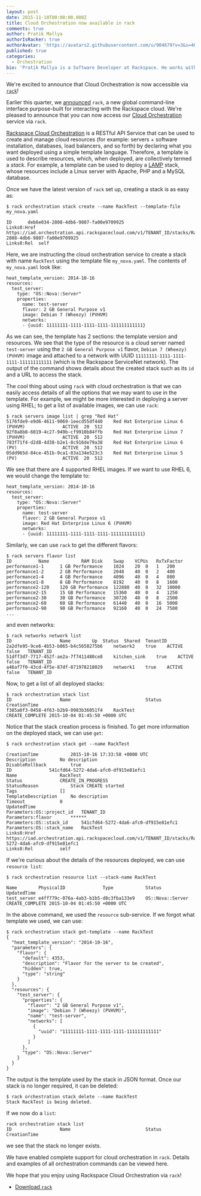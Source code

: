 ```yaml
---
layout: post
date: 2015-11-10T00:00:00.000Z
title: Cloud Orchestration now available in rack
comments: true
author: Pratik Mallya
authorIsRacker: true
authorAvatar: 'https://avatars2.githubusercontent.com/u/904679?v=3&s=460'
published: true
categories:
  - Orchestration
bio: 'Pratik Mallya is a Software Developer at Rackspace. He works within the Cloud Orchestration team. He holds an MS from UIUC and BS from BITS Pilani, India.'
---
```


We're excited to announce that Cloud Orchestration is now accessible via [`rack`](https://developer.rackspace.com/docs/rack-cli)!

<!-- more -->

Earlier this quarter, we [announced](https://developer.rackspace.com/blog/introducing-rack-global-cli/) `rack`, a new global command-line interface purpose-built for interacting with the Rackspace cloud. We're pleased to announce that you can now access our [Cloud Orchestration](http://www.rackspace.com/en-us/cloud/orchestration) service via `rack`.

[Rackspace Cloud Orchestration]((https://developer.rackspace.com/docs/cloud-orchestration/v1/)) is a RESTful API Service that can be used to create and manage cloud resources (for example: servers + software installation, databases, load balancers, and so forth) by declaring what you want deployed using a simple template language. Therefore, a template is used to describe resources, which, when deployed, are collectively termed a _stack_. For example, a template can be used to deploy a [LAMP](https://github.com/rackspace-orchestration-templates/lamp/blob/master/lamp.yaml) stack, whose resources include a Linux server with Apache, PHP and a MySQL database.

Once we have the latest version of `rack` set up, creating a stack is as easy as:

```
$ rack orchestration stack create --name RackTest --template-file my_nova.yaml

ID		deb6e034-2808-4db6-9807-fa00e9709925
Links0:Href	https://iad.orchestration.api.rackspacecloud.com/v1/TENANT_ID/stacks/RackTest/deb6e034-2808-4db6-9807-fa00e9709925
Links0:Rel	self
```

Here, we are instructing the cloud orchestration service to create a stack with name `RackTest` using the template file `my_nova.yaml`. The contents of `my_nova.yaml` look like:

```
heat_template_version: 2014-10-16
resources:
  test_server:
    type: "OS::Nova::Server"
    properties:
      name: test-server
      flavor: 2 GB General Purpose v1
      image: Debian 7 (Wheezy) (PVHVM)
      networks:
      - {uuid: 11111111-1111-1111-1111-111111111111}
```
As we can see, the template has 2 sections: the template version and resources. We see that the type of the resource is a cloud server named `test-server` using the `2 GB General Purpose v1` flavor, `Debian 7 (Wheezy) (PVHVM)` image and attached to a network with UUID `11111111-1111-1111-1111-111111111111` (which is the Rackspace ServiceNet network). The output of the command shows details about the created stack such as its `id` and a URL to access the stack.

The cool thing about using `rack` with cloud orchestration is that we can easily access details of all the options that we may want to use in the template. For example, we might be more interested in deploying a server using RHEL; to get a list of available images, we can use `rack`:

```
$ rack servers image list | grep "Red Hat"
5176fde9-e9d6-4611-9069-1eecd55df440	Red Hat Enterprise Linux 6 (PVHVM)				ACTIVE	20	512
92f8a8b8-6019-4c27-949b-cf9910b84ffb	Red Hat Enterprise Linux 7 (PVHVM)				ACTIVE	20	512
783f71f4-d2d8-4d38-b2e1-8c916de79a38	Red Hat Enterprise Linux 6 (PV)					ACTIVE	20	512
05dd965d-84ce-451b-9ca1-83a134e523c3	Red Hat Enterprise Linux 5 (PV)					ACTIVE	20	512
```

We see that there are 4 supported RHEL images. If we want to use RHEL 6, we would change the template to:

```
heat_template_version: 2014-10-16
resources:
  test_server:
    type: "OS::Nova::Server"
    properties:
      name: test-server
      flavor: 2 GB General Purpose v1
      image: Red Hat Enterprise Linux 6 (PVHVM)
      networks:
      - {uuid: 11111111-1111-1111-1111-111111111111}

```

Similarly, we can use `rack` to get the different flavors:

```
$ rack servers flavor list
ID			Name			RAM	Disk	Swap	VCPUs	RxTxFactor
performance1-1		1 GB Performance	1024	20	0	1	200
performance1-2		2 GB Performance	2048	40	0	2	400
performance1-4		4 GB Performance	4096	40	0	4	800
performance1-8		8 GB Performance	8192	40	0	8	1600
performance2-120	120 GB Performance	122880	40	0	32	10000
performance2-15		15 GB Performance	15360	40	0	4	1250
performance2-30		30 GB Performance	30720	40	0	8	2500
performance2-60		60 GB Performance	61440	40	0	16	5000
performance2-90		90 GB Performance	92160	40	0	24	7500
...
```

and even networks:

```
$ rack networks network list
ID					Name		Up	Status	Shared	TenantID
2a2dfe95-9ce6-4b53-b065-b4c5658275b6	network2	true	ACTIVE	false	TENANT_ID
51dff3d7-7717-452f-ae2a-7f7411480ce8	kitchen_sink	true	ACTIVE	false	TENANT_ID
a46af7f0-43cd-4f5e-87df-871978218029	network1	true	ACTIVE	false	TENANT_ID
```

Now, to get a list of all deployed stacks:

```
$ rack orchestration stack list
ID					Name							Status		CreationTime
f385a0f3-0458-4f63-b2b9-0983b36051f4	RackTest						CREATE_COMPLETE	2015-10-04 01:45:50 +0000 UTC
```

Notice that the stack creation process is finished. To get more information on the deployed stack, we can use `get`:

```
$ rack orchestration stack get --name RackTest

CreationTime			2015-10-16 17:33:58 +0000 UTC
Description			No description
DisableRollback			true
ID				541cfd64-5272-4da6-afc0-df915e81efc1
Name				RackTest
Status				CREATE_IN_PROGRESS
StatusReason			Stack CREATE started
Tags				[]
TemplateDescription		No description
Timeout				0
UpdatedTime
Parameters:OS::project_id	TENANT_ID
Parameters:flavor		******
Parameters:OS::stack_id		541cfd64-5272-4da6-afc0-df915e81efc1
Parameters:OS::stack_name	RackTest
Links0:Href			https://iad.orchestration.api.rackspacecloud.com/v1/TENANT_ID/stacks/RackTest/541cfd64-5272-4da6-afc0-df915e81efc1
Links0:Rel			self
```

If we're curious about the details of the resources deployed, we can use `resource list`:

```
$ rack orchestration resource list --stack-name RackTest

Name		PhysicalID				Type			Status		UpdatedTime
test_server	e4ff779c-076a-4ab3-b1b5-d8c3fba133e9	OS::Nova::Server	CREATE_COMPLETE	2015-10-04 01:45:50 +0000 UTC
```

In the above command, we used the `resource` sub-service. If we forgot what template we used, we can use:

```
$ rack orchestration stack get-template --name RackTest
{
  "heat_template_version": "2014-10-16",
  "parameters": {
    "flavor": {
      "default": 4353,
      "description": "Flavor for the server to be created",
      "hidden": true,
      "type": "string"
    }
  },
  "resources": {
    "test_server": {
      "properties": {
        "flavor": "2 GB General Purpose v1",
        "image": "Debian 7 (Wheezy) (PVHVM)",
        "name": "test-server",
        "networks": [
          {
            "uuid": "11111111-1111-1111-1111-111111111111"
          }
        ]
      },
      "type": "OS::Nova::Server"
    }
  }
}
```

The output is the template used by the stack in JSON format. Once our stack is no longer required, it can be deleted:

```
$ rack orchestration stack delete --name RackTest
Stack RackTest is being deleted.
```

If we now do a `list`:

```
rack orchestration stack list
ID					Name							Status		CreationTime
```

we see that the stack no longer exists.

We have enabled complete support for cloud orchestration in `rack`. Details and examples of all orchestration commands can be viewed here.

We hope that you enjoy using Rackspace Cloud Orchestration via `rack`!

- [Download `rack`](https://developer.rackspace.com/docs/rack-cli/#quickstart)
